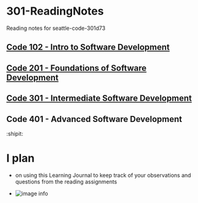 # 301-ReadingNotes
Reading notes for seattle-code-301d73



## [Code 102 - Intro to Software Development ](https://tekthree.github.io/learning-journal/)
## [Code 201 - Foundations of Software Development](https://tekthree.github.io/reading-notes-/)
## [Code 301 - Intermediate Software Development](https://tekthree.github.io/301-reading-notes/)
## Code 401 - Advanced Software Development

:shipit:
# I plan 
- on using this Learning Journal to keep track of your observations and questions from the reading assignments

- ![image info](https://miro.medium.com/max/1265/0*6WVeWKb2_FGQQAHi.png)

